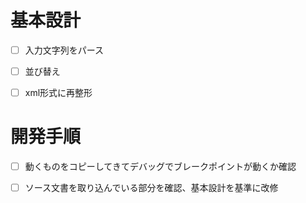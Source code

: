 # 基本設計

- [ ] 入力文字列をパース
- [ ] 並び替え
- [ ] xml形式に再整形



# 開発手順

- [ ] 動くものをコピーしてきてデバッグでブレークポイントが動くか確認
- [ ] ソース文書を取り込んでいる部分を確認、基本設計を基準に改修

